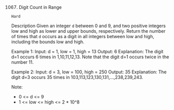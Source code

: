 1067. Digit Count in Range

`Hard`

Description
Given an integer `d` between 0 and 9, and two positive integers low and high as lower and upper bounds, respectively. Return the number of times that `d` occurs as a digit in all integers between low and high, including the bounds low and high.

Example 1:
Input: d = 1, low = 1, high = 13
Output: 6
Explanation:
The digit d=1 occurs 6 times in 1,10,11,12,13. Note that the digit d=1 occurs twice in the number 11.

Example 2:
Input: d = 3, low = 100, high = 250
Output: 35
Explanation:
The digit d=3 occurs 35 times in 103,113,123,130,131,…,238,239,243.

Note:

- 0 <= d <= 9
- 1 <= low <= high <= 2 * 10^8
